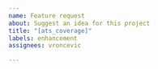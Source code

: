 ```yaml
---
name: Feature request
about: Suggest an idea for this project
title: "[ats_coverage]"
labels: enhancement
assignees: vroncevic

---
```



